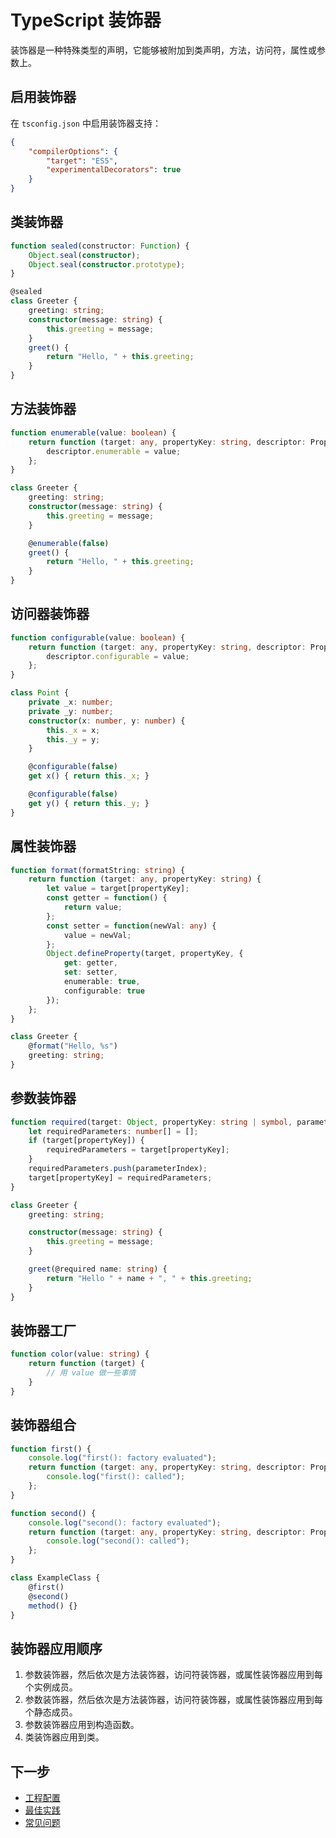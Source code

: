# TypeScript 装饰器

装饰器是一种特殊类型的声明，它能够被附加到类声明，方法，访问符，属性或参数上。

## 启用装饰器

在 `tsconfig.json` 中启用装饰器支持：

```json
{
    "compilerOptions": {
        "target": "ES5",
        "experimentalDecorators": true
    }
}
```

## 类装饰器

```typescript
function sealed(constructor: Function) {
    Object.seal(constructor);
    Object.seal(constructor.prototype);
}

@sealed
class Greeter {
    greeting: string;
    constructor(message: string) {
        this.greeting = message;
    }
    greet() {
        return "Hello, " + this.greeting;
    }
}
```

## 方法装饰器

```typescript
function enumerable(value: boolean) {
    return function (target: any, propertyKey: string, descriptor: PropertyDescriptor) {
        descriptor.enumerable = value;
    };
}

class Greeter {
    greeting: string;
    constructor(message: string) {
        this.greeting = message;
    }

    @enumerable(false)
    greet() {
        return "Hello, " + this.greeting;
    }
}
```

## 访问器装饰器

```typescript
function configurable(value: boolean) {
    return function (target: any, propertyKey: string, descriptor: PropertyDescriptor) {
        descriptor.configurable = value;
    };
}

class Point {
    private _x: number;
    private _y: number;
    constructor(x: number, y: number) {
        this._x = x;
        this._y = y;
    }

    @configurable(false)
    get x() { return this._x; }

    @configurable(false)
    get y() { return this._y; }
}
```

## 属性装饰器

```typescript
function format(formatString: string) {
    return function (target: any, propertyKey: string) {
        let value = target[propertyKey];
        const getter = function() {
            return value;
        };
        const setter = function(newVal: any) {
            value = newVal;
        };
        Object.defineProperty(target, propertyKey, {
            get: getter,
            set: setter,
            enumerable: true,
            configurable: true
        });
    };
}

class Greeter {
    @format("Hello, %s")
    greeting: string;
}
```

## 参数装饰器

```typescript
function required(target: Object, propertyKey: string | symbol, parameterIndex: number) {
    let requiredParameters: number[] = [];
    if (target[propertyKey]) {
        requiredParameters = target[propertyKey];
    }
    requiredParameters.push(parameterIndex);
    target[propertyKey] = requiredParameters;
}

class Greeter {
    greeting: string;

    constructor(message: string) {
        this.greeting = message;
    }

    greet(@required name: string) {
        return "Hello " + name + ", " + this.greeting;
    }
}
```

## 装饰器工厂

```typescript
function color(value: string) {
    return function (target) {
        // 用 value 做一些事情
    }
}
```

## 装饰器组合

```typescript
function first() {
    console.log("first(): factory evaluated");
    return function (target: any, propertyKey: string, descriptor: PropertyDescriptor) {
        console.log("first(): called");
    };
}

function second() {
    console.log("second(): factory evaluated");
    return function (target: any, propertyKey: string, descriptor: PropertyDescriptor) {
        console.log("second(): called");
    };
}

class ExampleClass {
    @first()
    @second()
    method() {}
}
```

## 装饰器应用顺序

1. 参数装饰器，然后依次是方法装饰器，访问符装饰器，或属性装饰器应用到每个实例成员。
2. 参数装饰器，然后依次是方法装饰器，访问符装饰器，或属性装饰器应用到每个静态成员。
3. 参数装饰器应用到构造函数。
4. 类装饰器应用到类。

## 下一步

- [工程配置](./10-project-configuration.md)
- [最佳实践](./11-best-practices.md)
- [常见问题](./12-faq.md)
